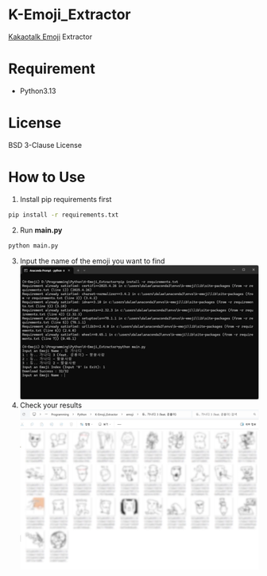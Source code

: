 # K-Emoji_Extractor
[Kakaotalk Emoji](https://e.kakao.com/) Extractor

# Requirement
* Python3.13

# License
BSD 3-Clause License

# How to Use
1. Install pip requirements first
```bash
pip install -r requirements.txt
```
2. Run **main.py**
```bash
python main.py
```
3. Input the name of the emoji you want to find
![HowToUse](screenshot/howtouse.webp)
4. Check your results
![Result](screenshot/result.webp)
